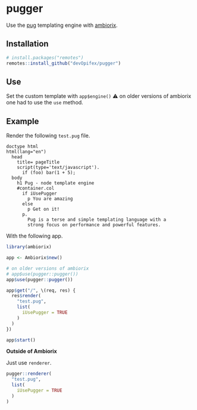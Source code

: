 <!-- badges: start -->
<!-- badges: end -->

# pugger

Use the [pug](https://github.com/pugjs/pug)
templating engine with [ambiorix](https://ambiorix.dev).

## Installation

``` r
# install.packages("remotes")
remotes::install_github("devOpifex/pugger")
```

## Use

Set the custom template with `app$engine()`
:warning: on older versions of ambiorix one had to use the `use`
method.

## Example

Render the following `test.pug` file.

```pug
doctype html
html(lang="en")
  head
    title= pageTitle
    script(type='text/javascript').
      if (foo) bar(1 + 5);
  body
    h1 Pug - node template engine
    #container.col
      if iUsePugger
        p You are amazing
      else
        p Get on it!
      p.
        Pug is a terse and simple templating language with a
        strong focus on performance and powerful features.
```

With the following app.

``` r
library(ambiorix)

app <- Ambiorix$new()

# on older versions of ambiorix
# app$use(pugger::pugger())
app$use(pugger::pugger())

app$get("/", \(req, res) {
  res$render(
    "test.pug",
    list(
      iUsePugger = TRUE
    )
  )
})

app$start()
```

__Outside of Ambiorix__

Just use `renderer`.

```r
pugger::renderer(
  "test.pug",
  list(
    iUsePugger = TRUE
  )
)
```
